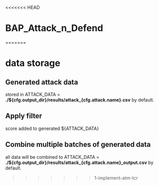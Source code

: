 <<<<<<< HEAD
# BAP_Attack_n_Defend
=======
# data storage

## Generated attack data
stored in ATTACK_DATA = **./${cfg.output_dir}/results/attack_{cfg.attack.name}.csv** by default. <br>

## Apply filter 
score added to generated ${ATTACK_DATA}

## Combine multiple batches of generated data
all data will be combined to ATTACK_DATA = **./${cfg.output_dir}/results/attack_{cfg.attack.name}_output.csv** by default. <br>


>>>>>>> 1-implement-atm-tcr
